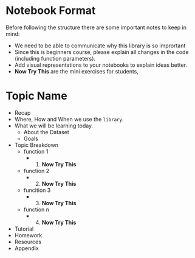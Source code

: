 # Notebook Format


Before following the structure there are some important notes to keep in mind:
- We need to be able to communicate why this library is so imprortant
- Since this is beginners course, please explain all changes in the code (including function parameters).
- Add visual representations to your notebooks to explain ideas better. 
- **Now Try This** are the mini exercises for students, 



# Topic Name
- Recap
- Where, How and When we use the ```library```.
- What we will be learning today.
  - About the Dataset
  - Goals
- Topic Breakdown
  - function 1
    - 1. **Now Try This**
  - function 2
    - 2. **Now Try This**
  - funcition 3
    - 3. **Now Try This**
  - function n
    - 4. **Now Try This**
- Tutorial
- Homework
- Resources
- Appendix
    
  



